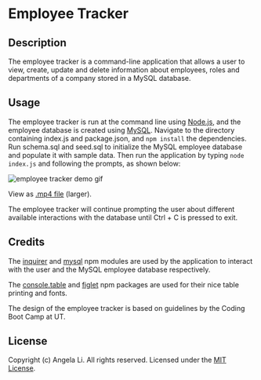 # Employee Tracker

## Description
The employee tracker is a command-line application that allows a user to view, create, update and delete information about employees, roles and departments of a company stored in a MySQL database.

## Usage
The employee tracker is run at the command line using [Node.js](https://nodejs.org/en/), and the employee database is created using [MySQL](https://www.mysql.com/). Navigate to the directory containing index.js and package.json, and `npm install` the dependencies. Run schema.sql and seed.sql to initialize the MySQL employee database and populate it with sample data. Then run the application by typing `node index.js` and following the prompts, as shown below:

![employee tracker demo gif](/employee-tracker-demo.gif)

View as [.mp4 file](https://github.com/angelagongli/employee-tracker/blob/master/employee-tracker-demo.mp4) (larger).

The employee tracker will continue prompting the user about different available interactions with the database until Ctrl + C is pressed to exit.

## Credits
The [inquirer](https://www.npmjs.com/package/inquirer) and [mysql](https://www.npmjs.com/package/mysql) npm modules are used by the application to interact with the user and the MySQL employee database respectively.

The [console.table](https://www.npmjs.com/package/console.table) and [figlet](https://www.npmjs.com/package/figlet) npm packages are used for their nice table printing and fonts.

The design of the employee tracker is based on guidelines by the Coding Boot Camp at UT.

## License
Copyright (c) Angela Li. All rights reserved.
Licensed under the [MIT License](LICENSE).